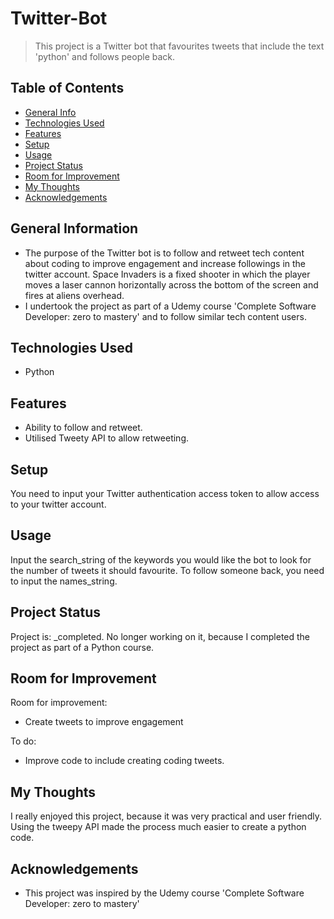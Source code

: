 # Twitter-Bot
> This project is a Twitter bot that favourites tweets that include the text 'python' and follows people back.

## Table of Contents
* [General Info](#general-information)
* [Technologies Used](#technologies-used)
* [Features](#features)
* [Setup](#setup)
* [Usage](#usage)
* [Project Status](#project-status)
* [Room for Improvement](#room-for-improvement)
* [My Thoughts](#my-thoughts)
* [Acknowledgements](#acknowledgements)


## General Information
- The purpose of the Twitter bot is to follow and retweet tech content about coding to improve engagement and increase followings in the twitter account.  Space Invaders is a fixed shooter in which the player moves a laser cannon horizontally across the bottom of the screen and fires at aliens overhead.
- I undertook the project as part of a Udemy course 'Complete Software Developer: zero to mastery' and to follow similar tech content users. 


## Technologies Used
- Python


## Features
- Ability to follow and retweet.
- Utilised Tweety API to allow retweeting. 


## Setup 
You need to input your Twitter authentication access token to allow access to your twitter account. 


## Usage
Input the search_string of the keywords you would like the bot to look for the number of tweets it should favourite. 
To follow someone back, you need to input the names_string. 


## Project Status
Project is: _completed. No longer working on it, because I completed the project as part of a Python course.


## Room for Improvement
Room for improvement:
- Create tweets to improve engagement

To do:
- Improve code to include creating coding tweets. 


## My Thoughts
I really enjoyed this project, because it was very practical and user friendly. Using the tweepy API made the process much easier to create a python code. 


## Acknowledgements
- This project was inspired by the Udemy course 'Complete Software Developer: zero to mastery'


